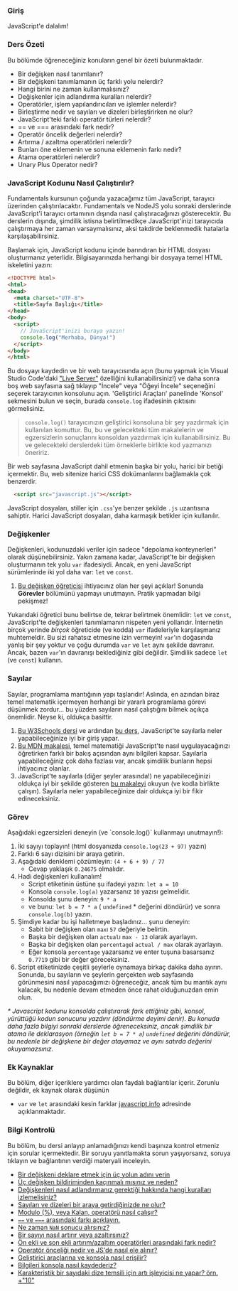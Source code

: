 ### Giriş
JavaScript'e dalalım!

### Ders Özeti
Bu bölümde öğreneceğiniz konuların genel bir özeti bulunmaktadır.

* Bir değişken nasıl tanımlanır?
* Bir değişkeni tanımlamanın üç farklı yolu nelerdir?
* Hangi birini ne zaman kullanmalısınız?
* Değişkenler için adlandırma kuralları nelerdir?
* Operatörler, işlem yapılandırıcıları ve işlemler nelerdir?
* Birleştirme nedir ve sayıları ve dizeleri birleştirirken ne olur?
* JavaScript'teki farklı operatör türleri nelerdir?
* == ve === arasındaki fark nedir?
* Operatör öncelik değerleri nelerdir?
* Artırma / azaltma operatörleri nelerdir?
* Bunları öne eklemenin ve sonuna eklemenin farkı nedir?
* Atama operatörleri nelerdir?
* Unary Plus Operator nedir?

### JavaScript Kodunu Nasıl Çalıştırılır?

Fundamentals kursunun çoğunda yazacağımız tüm JavaScript, tarayıcı üzerinden çalıştırılacaktır. Fundamentals ve NodeJS yolu sonraki derslerinde JavaScript'i tarayıcı ortamının dışında nasıl çalıştıracağınızı gösterecektir. Bu derslerin dışında, şimdilik istisna belirtilmedikçe JavaScript'inizi tarayıcıda çalıştırmaya her zaman varsaymalısınız, aksi takdirde beklenmedik hatalarla karşılaşabilirsiniz.

Başlamak için, JavaScript kodunu içinde barındıran bir HTML dosyası oluşturmanız yeterlidir. Bilgisayarınızda herhangi bir dosyaya temel HTML iskeletini yazın:

~~~html
<!DOCTYPE html>
<html>
<head>
  <meta charset="UTF-8">
  <title>Sayfa Başlığı</title>
</head>
<body>
  <script>
    // JavaScript'inizi buraya yazın!
    console.log("Merhaba, Dünya!")
  </script>
</body>
</html>
~~~

Bu dosyayı kaydedin ve bir web tarayıcısında açın (bunu yapmak için Visual Studio Code'daki ["Live Server"](https://marketplace.visualstudio.com/items?itemName=ritwickdey.LiveServer) özelliğini kullanabilirsiniz!) ve daha sonra <span id="access-devTools-console">boş web sayfasına sağ tıklayıp "İncele" veya "Öğeyi İncele" seçeneğini seçerek tarayıcının konsolunu açın. 'Geliştirici Araçları' panelinde 'Konsol' sekmesini bulun ve seçin</span>, burada `console.log` ifadesinin çıktısını görmelisiniz.

> <span id="console-log">`console.log()` tarayıcınızın geliştirici konsoluna bir şey yazdırmak için kullanılan komuttur. Bu, bu ve gelecekteki tüm makalelerin ve egzersizlerin sonuçlarını konsoldan yazdırmak için kullanabilirsiniz.</span> Bu ve gelecekteki derslerdeki tüm örneklerle birlikte kod yazmanızı öneririz.

Bir web sayfasına JavaScript dahil etmenin başka bir yolu, harici bir betiği içermektir. Bu, web sitenize harici CSS dokümanlarını bağlamakla çok benzerdir.

~~~html
  <script src="javascript.js"></script>
~~~

JavaScript dosyaları, stiller için `.css`'ye benzer şekilde `.js` uzantısına sahiptir. Harici JavaScript dosyaları, daha karmaşık betikler için kullanılır.

### Değişkenler

Değişkenleri, kodunuzdaki veriler için sadece "depolama konteynerleri" olarak düşünebilirsiniz. <span id="variable-declaration">Yakın zamana kadar, JavaScript'te bir değişken oluşturmanın tek yolu `var` ifadesiydi. Ancak, en yeni JavaScript sürümlerinde iki yol daha var: `let` ve `const`.</span>

1. [Bu değişken öğreticisi](http://javascript.info/variables) ihtiyacınız olan her şeyi açıklar! Sonunda __Görevler__ bölümünü yapmayı unutmayın. Pratik yapmadan bilgi pekişmez!

Yukarıdaki öğretici bunu belirtse de, tekrar belirtmek önemlidir: `let` ve `const`, JavaScript'te değişkenleri tanımlamanın nispeten yeni yollarıdır. <span id="avoid-var">İnternetin birçok yerinde _birçok_ öğreticide (ve kodda) `var` ifadeleriyle karşılaşmanız muhtemeldir. Bu sizi rahatsız etmesine izin vermeyin! `var`'ın doğasında yanlış bir şey yoktur ve çoğu durumda `var` ve `let` aynı şekilde davranır. Ancak, bazen `var`'ın davranışı beklediğiniz gibi değildir. Şimdilik sadece `let` (ve `const`) kullanın.</span>

### Sayılar

Sayılar, programlama mantığının yapı taşlarıdır! Aslında, en azından biraz temel matematik içermeyen herhangi bir yararlı programlama görevi düşünmek zordur... bu yüzden sayıların nasıl çalıştığını bilmek açıkça önemlidir. Neyse ki, oldukça basittir.

1. [Bu W3Schools dersi](https://www.w3schools.com/js/js_arithmetic.asp) ve ardından [bu ders](https://www.w3schools.com/js/js_numbers.asp), JavaScript'te sayılarla neler yapabileceğinize iyi bir giriş yapar.
2. [Bu MDN makalesi](https://developer.mozilla.org/en-US/docs/Learn/JavaScript/First_steps/Math), temel matematiği JavaScript'te nasıl uygulayacağınızı öğretirken farklı bir bakış açısından aynı bilgileri kapsar. Sayılarla yapabileceğiniz çok daha fazlası var, ancak şimdilik bunların hepsi ihtiyacınız olanlar.
3. JavaScript'te sayılarla (diğer şeyler arasında!) ne yapabileceğinizi oldukça iyi bir şekilde gösteren [bu makaleyi](http://javascript.info/operators) okuyun (ve kodla birlikte çalışın). Sayılarla neler yapabileceğinize dair oldukça iyi bir fikir edineceksiniz.


### Görev

<div class="lesson-content__panel" markdown="1">
Aşağıdaki egzersizleri deneyin (ve `console.log()` kullanmayı unutmayın!):

1. İki sayıyı toplayın! (html dosyanızda `console.log(23 + 97)` yazın)
2. Farklı 6 sayı dizisini bir araya getirin.
3. Aşağıdaki denklemi çözümleyin: `(4 + 6 + 9) / 77`
    * Cevap yaklaşık `0.24675` olmalıdır.
4. Hadi değişkenleri kullanalım!
    * Script etiketinin üstüne şu ifadeyi yazın: `let a = 10`
    * Konsola `console.log(a)` yazarsanız `10` yazısı gelmelidir.
    * Konsolda şunu deneyin: `9 * a`
    * ve bunu: `let b = 7 * a` ( `undefined` \* değerini döndürür) ve sonra `console.log(b)` yazın.
5. Şimdiye kadar bu işi halletmeye başladınız... şunu deneyin:
    * Sabit bir değişken olan `max`ı `57` değeriyle belirtin.
    * Başka bir değişken olan `actual`ı `max - 13` olarak ayarlayın.
    * Başka bir değişken olan `percentage`i `actual / max` olarak ayarlayın.
    * Eğer konsola `percentage` yazarsanız ve enter tuşuna basarsanız `0.7719` gibi bir değer göreceksiniz.
6. Script etiketinizde çeşitli şeylerle oynamaya birkaç dakika daha ayırın. Sonunda, bu sayıların ve şeylerin gerçekten web sayfasında görünmesini nasıl yapacağımızı öğreneceğiz, ancak tüm bu mantık aynı kalacak, bu nedenle devam etmeden önce rahat olduğunuzdan emin olun.

_* Javascript kodunu konsolda çalıştırarak fark ettiğiniz gibi, konsol, yürüttüğü kodun sonucunu yazdırır (döndürme deyimi denir). Bu konuda daha fazla bilgiyi sonraki derslerde öğreneceksiniz, ancak şimdilik bir atama ile deklarasyon (örneğin `let b = 7 * a`) `undefined` değerini döndürür, bu nedenle bir değişkene bir değer atayamaz ve aynı satırda değerini okuyamazsınız._
</div>

### Ek Kaynaklar

Bu bölüm, diğer içeriklere yardımcı olan faydalı bağlantılar içerir. Zorunlu değildir, ek kaynak olarak düşünün 

* `var` ve `let` arasındaki kesin farklar [javascript.info](https://javascript.info/var) adresinde açıklanmaktadır.

### Bilgi Kontrolü

Bu bölüm, bu dersi anlayıp anlamadığınızı kendi başınıza kontrol etmeniz için sorular içermektedir. Bir soruyu yanıtlamakta sorun yaşıyorsanız, soruya tıklayın ve bağlantının verdiği materyali inceleyin.

* [Bir değişkeni deklare etmek için üç yolun adını verin](#variable-declaration)
* [Üç değişken bildiriminden kaçınmalı mısınız ve neden?](#avoid-var)
* [Değişkenleri nasıl adlandırmanız gerektiği hakkında hangi kuralları izlemelisiniz?](https://javascript.info/variables#variable-naming)
* [Sayıları ve dizeleri bir araya getirdiğinizde ne olur?](https://javascript.info/operators#string-concatenation-with-binary)
* [Modulo (%), veya Kalan, operatörü nasıl çalışır?](https://javascript.info/operators#remainder)
* [`==` ve `===` arasındaki farkı açıklayın.](https://www.w3schools.com/js/js_numbers.asp)
* [Ne zaman `NaN` sonucu alırsınız?](https://www.w3schools.com/js/js_numbers.asp)
* [Bir sayıyı nasıl artırır veya azaltırsınız?](https://javascript.info/operators#increment-decrement)
* [Ön ekli ve son ekli artırım/azaltım operatörleri arasındaki fark nedir?](https://javascript.info/operators#increment-decrement)
* [Operatör önceliği nedir ve JS'de nasıl ele alınır?](https://javascript.info/operators#operator-precedence)
* [Geliştirici araçlarına ve konsola nasıl erişilir?](#access-devTools-console)
* [Bilgileri konsola nasıl kaydederiz?](#console-log)
* [Karakteristik bir sayıdaki dize temsili için artı işleyicisi ne yapar? örn. +"10"](https://javascript.info/operators#numeric-conversion-unary)